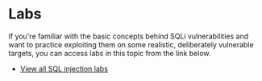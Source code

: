 # Labs

If you're familiar with the basic concepts behind SQLi vulnerabilities and want to practice exploiting them on some realistic, deliberately vulnerable targets, you can access labs in this topic from the link below.

- [View all SQL injection labs](https://portswigger.net/web-security/all-labs#sql-injection)
